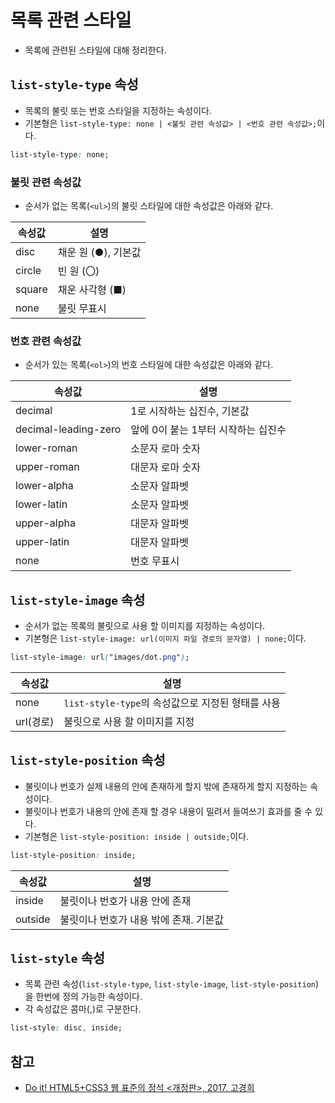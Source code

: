 # 목록 관련 스타일

- 목록에 관련된 스타일에 대해 정리한다.

## `list-style-type` 속성

- 목록의 불릿 또는 번호 스타일을 지정하는 속성이다.
- 기본형은 `list-style-type: none | <불릿 관련 속성값> | <번호 관련 속성값>;`이다.

```css
list-style-type: none;
```

### 불릿 관련 속성값

- 순서가 없는 목록(`<ul>`)의 불릿 스타일에 대한 속성값은 아래와 같다.

속성값 | 설명
------|------
disc | 채운 원 (●), 기본값
circle | 빈 원 (〇)
square | 채운 사각형 (■)
none | 불릿 무표시

### 번호 관련 속성값

- 순서가 있는 목록(`<ol>`)의 번호 스타일에 대한 속성값은 아래와 같다.

속성값 | 설명
------|------
decimal | 1로 시작하는 십진수, 기본값
decimal-leading-zero | 앞에 0이 붙는 1부터 시작하는 십진수
lower-roman | 소문자 로마 숫자
upper-roman | 대문자 로마 숫자
lower-alpha | 소문자 알파벳
lower-latin | 소문자 알파벳
upper-alpha | 대문자 알파벳
upper-latin | 대문자 알파벳
none | 번호 무표시

## `list-style-image` 속성

- 순서가 없는 목록의 불릿으로 사용 할 이미지를 지정하는 속성이다.
- 기본형은 `list-style-image: url(이미지 파일 경로의 문자열) | none;`이다.

```css
list-style-image: url("images/dot.png");
```

속성값 | 설명
------|------
none | `list-style-type`의 속성값으로 지정된 형태를 사용
url(경로) | 불릿으로 사용 할 이미지를 지정

## `list-style-position` 속성

- 불릿이나 번호가 실제 내용의 안에 존재하게 할지 밖에 존재하게 할지 지정하는 속성이다.
- 불릿이나 번호가 내용의 안에 존재 할 경우 내용이 밀려서 들여쓰기 효과를 줄 수 있다.
- 기본형은 `list-style-position: inside | outside;`이다.

```css
list-style-position: inside;
```

속성값 | 설명
------|-------
inside | 불릿이나 번호가 내용 안에 존재
outside | 불릿이나 번호가 내용 밖에 존재. 기본값

## `list-style` 속성

- 목록 관련 속성(`list-style-type`, `list-style-image`, `list-style-position`)을 한번에 정의 가능한 속성이다.
- 각 속성값은 콤마(,)로 구분한다.

```css
list-style: disc, inside;
```

## 참고

- [Do it! HTML5+CSS3 웹 표준의 정석 <개정판>, 2017, 고경희](http://www.easyspub.co.kr/20_Menu/BookView/119/PUB)